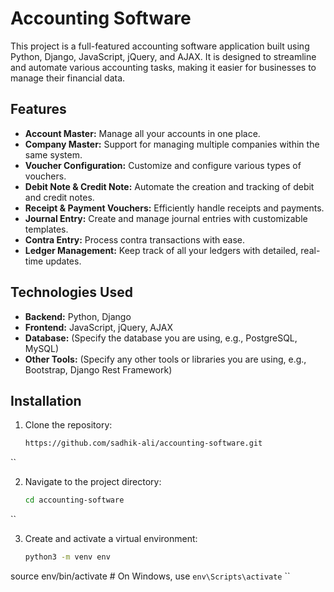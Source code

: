 # Accounting Software

This project is a full-featured accounting software application built using Python, Django, JavaScript, jQuery, and AJAX. It is designed to streamline and automate various accounting tasks, making it easier for businesses to manage their financial data.

## Features

- **Account Master:** Manage all your accounts in one place.
- **Company Master:** Support for managing multiple companies within the same system.
- **Voucher Configuration:** Customize and configure various types of vouchers.
- **Debit Note & Credit Note:** Automate the creation and tracking of debit and credit notes.
- **Receipt & Payment Vouchers:** Efficiently handle receipts and payments.
- **Journal Entry:** Create and manage journal entries with customizable templates.
- **Contra Entry:** Process contra transactions with ease.
- **Ledger Management:** Keep track of all your ledgers with detailed, real-time updates.

## Technologies Used

- **Backend:** Python, Django
- **Frontend:** JavaScript, jQuery, AJAX
- **Database:** (Specify the database you are using, e.g., PostgreSQL, MySQL)
- **Other Tools:** (Specify any other tools or libraries you are using, e.g., Bootstrap, Django Rest Framework)

## Installation

1. Clone the repository:
   ```bash
   https://github.com/sadhik-ali/accounting-software.git
``

2. Navigate to the project directory:
   ```bash
   cd accounting-software
``

3. Create and activate a virtual environment:
   ```bash
   python3 -m venv env
source env/bin/activate  # On Windows, use `env\Scripts\activate`
``
   

   

